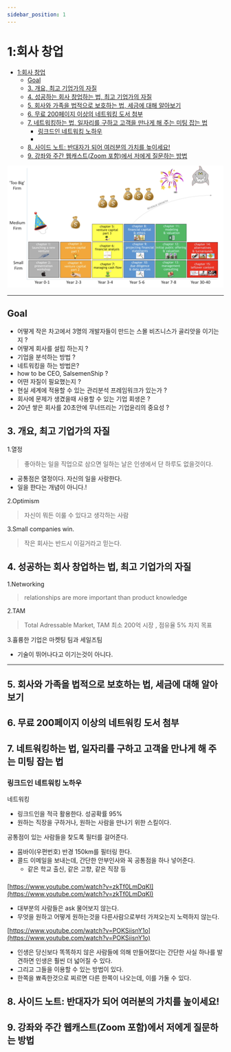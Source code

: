```yaml
---
sidebar_position: 1
---
```


# 1:회사 창업

- [1:회사 창업](#1회사-창업)
  - [Goal](#goal)
  - [3. 개요, 최고 기업가의 자질](#3-개요-최고-기업가의-자질)
  - [4. 성공하는 회사 창업하는 법, 최고 기업가의 자질](#4-성공하는-회사-창업하는-법-최고-기업가의-자질)
  - [5. 회사와 가족을 법적으로 보호하는 법, 세금에 대해 알아보기](#5-회사와-가족을-법적으로-보호하는-법-세금에-대해-알아보기)
  - [6. 무료 200페이지 이상의 네트워킹 도서 첨부](#6-무료-200페이지-이상의-네트워킹-도서-첨부)
  - [7. 네트워킹하는 법, 일자리를 구하고 고객을 만나게 해 주는 미팅 잡는 법](#7-네트워킹하는-법-일자리를-구하고-고객을-만나게-해-주는-미팅-잡는-법)
    - [링크드인 네트워킹 노하우](#링크드인-네트워킹-노하우)
    - [](#)
  - [8. 사이드 노트: 반대자가 되어 여러분의 가치를 높이세요!](#8-사이드-노트-반대자가-되어-여러분의-가치를-높이세요)
  - [9. 강좌와 주간 웹캐스트(Zoom 포함)에서 저에게 질문하는 방법](#9-강좌와-주간-웹캐스트zoom-포함에서-저에게-질문하는-방법)


![Alt text](image.png)

---

## Goal

- 어떻게 작은 차고에서 3명의 개발자들이 만드는 스몰 비즈니스가 골리앗을 이기는지 ?
- 어떻게 회사를 설립 하는지 ? 
- 기업을 분석하는 방법 ?
- 네트워킹을 하는 방법은? 
- how to be CEO, SalsemenShip ? 
- 어떤 자질이 필요했는지 ? 
- 현실 세계에 적용할 수 있는 관리분석 프레임워크가 있는가 ? 
- 회사에 문제가 생겼을때 사용할 수 있는 기업 회생은 ? 
- 20년 쌓은 회사를 20초안에 무너뜨리는 기업윤리의 중요성 ?

## 3. 개요, 최고 기업가의 자질

1.열정 
>좋아하는 일을 직업으로 삼으면 일하는 날은 인생에서 단 하루도 없을것이다.  
- 공통점은 열정이다. 자신의 일을 사랑한다.  
- 일을 한다는 개념이 아니다.!  

2.Optimism  
> 자신이 뭐든 이룰 수 있다고 생각하는 사람  

3.Small companies win.  
> 작은 회사는 반드시 이길거라고 믿는다.  

## 4. 성공하는 회사 창업하는 법, 최고 기업가의 자질  

1.Networking  
>relationships are more important than product knowledge  

2.TAM  
>Total Adressable Market, TAM 최소 200억 시장 , 점유율 5% 차지 목표   


3.휼륭한 기업은 마켓팅 팀과 세일즈팀
- 기술이 뛰어나다고 이기는것이 아니다.  

--- 
## 5. 회사와 가족을 법적으로 보호하는 법, 세금에 대해 알아보기
## 6. 무료 200페이지 이상의 네트워킹 도서 첨부

## 7. 네트워킹하는 법, 일자리를 구하고 고객을 만나게 해 주는 미팅 잡는 법

### 링크드인 네트워킹 노하우  
네트워킹 
- 링크드인을 적극 활용한다. 성공확률 95%  
- 원하는 직장을 구하거나, 원하는 사람을 만나기 위한 스킬이다.  

공통점이 있는 사람들을 찾도록 필터를 걸어준다.    
- 뭄바이(우편번호) 반경 150km를 필터링 한다.  
- 콜드 이메일을 보내는데, 간단한 안부인사와 꼭 공통점을 하나 넣어준다.  
  - 같은 학교 출신, 같은 고향, 같은 직장 등  

### 
[https://www.youtube.com/watch?v=zkTf0LmDqKI](https://www.youtube.com/watch?v=zkTf0LmDqKI)
- 대부분의 사람들은 ask 물어보지 않는다.  
- 무엇을 원하고 어떻게 원하는것을 다른사람으로부터 가져오는지 노력하지 않는다.

[https://www.youtube.com/watch?v=POKSiisnY1o](https://www.youtube.com/watch?v=POKSiisnY1o)
- 인생은 당신보다 똑똑하지 않은 사람들에 의해 만들어졌다는 간단한 사실 하나를 발견하면 인생은 훨씬 더 넓어질 수 있다.
- 그리고 그들을 이용할 수 있는 방법이 있다. 
- 한쪽을 뾰족한것으로 찌르면 다른 한쪽이 나오는데, 이를 가둘 수 있다. 

## 8. 사이드 노트: 반대자가 되어 여러분의 가치를 높이세요!
## 9. 강좌와 주간 웹캐스트(Zoom 포함)에서 저에게 질문하는 방법
